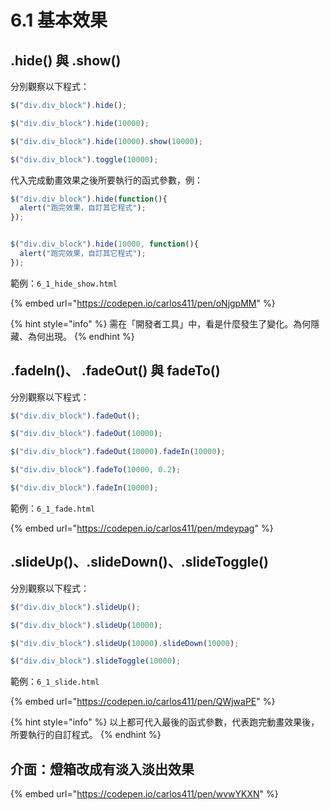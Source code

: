 # 6.1 基本效果

## .hide() 與 .show()



分別觀察以下程式：

```javascript
$("div.div_block").hide();
```

```javascript
$("div.div_block").hide(10000);
```

```javascript
$("div.div_block").hide(10000).show(10000);
```

```javascript
$("div.div_block").toggle(10000);
```

代入完成動畫效果之後所要執行的函式參數，例：

```javascript
$("div.div_block").hide(function(){
  alert("跑完效果，自訂其它程式");
});


$("div.div_block").hide(10000, function(){
  alert("跑完效果，自訂其它程式");
});
```



範例：`6_1_hide_show.html`

{% embed url="https://codepen.io/carlos411/pen/oNjgpMM" %}

{% hint style="info" %}
需在「開發者工具」中，看是什麼發生了變化。為何隱藏、為何出現。
{% endhint %}



## .fadeIn()、 .fadeOut() 與 fadeTo()

分別觀察以下程式：

```javascript
$("div.div_block").fadeOut();
```

```javascript
$("div.div_block").fadeOut(10000);
```

```javascript
$("div.div_block").fadeOut(10000).fadeIn(10000);
```

```javascript
$("div.div_block").fadeTo(10000, 0.2);
```

```javascript
$("div.div_block").fadeIn(10000);
```



範例：`6_1_fade.html`

{% embed url="https://codepen.io/carlos411/pen/mdeypag" %}



## .slideUp()、.slideDown()、.slideToggle()

分別觀察以下程式：

```javascript
$("div.div_block").slideUp();
```

```javascript
$("div.div_block").slideUp(10000);
```

```javascript
$("div.div_block").slideUp(10000).slideDown(10000);
```

```javascript
$("div.div_block").slideToggle(10000);
```



範例：`6_1_slide.html`

{% embed url="https://codepen.io/carlos411/pen/QWjwaPE" %}





{% hint style="info" %}
以上都可代入最後的函式參數，代表跑完動畫效果後，所要執行的自訂程式。
{% endhint %}



## 介面：燈箱改成有淡入淡出效果

{% embed url="https://codepen.io/carlos411/pen/wvwYKXN" %}



